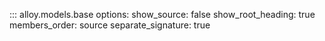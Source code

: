::: alloy.models.base
    options:
      show_source: false
      show_root_heading: true
      members_order: source
      separate_signature: true

